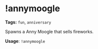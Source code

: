 # !annymoogle

**Tags:** `fun`, `anniversary`

Spawns a Anny Moogle that sells fireworks.

**Usage**: `!annymoogle`
